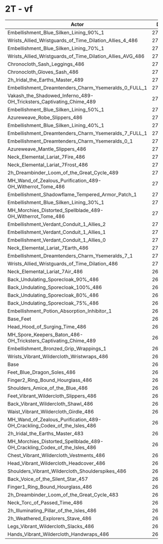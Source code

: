 # 2T - vf
| Actor | DPS | Increase |
|---|:---:|:---:|
|Embellishment_Blue_Silken_Lining_90%_1|274903|2.23%|
|Wrists_Allied_Wristguards_of_Time_Dilation_Allies_4_486|274494|2.08%|
|Embellishment_Blue_Silken_Lining_70%_1|273616|1.75%|
|Wrists_Allied_Wristguards_of_Time_Dilation_Allies_AVG_486|273533|1.72%|
|Chronocloth_Sash_Leggings_486|273077|1.55%|
|Chronocloth_Gloves_Sash_486|272893|1.48%|
|2h_Iridal_the_Earths_Master_489|272696|1.41%|
|Embellishment_Dreamtenders_Charm_Ysemeralds_0_FULL_1|272454|1.32%|
|Vakash_the_Shadowed_Inferno_489-OH_Tricksters_Captivating_Chime_489|272212|1.23%|
|Embellishment_Blue_Silken_Lining_50%_1|272180|1.22%|
|Azureweave_Robe_Slippers_486|271693|1.04%|
|Embellishment_Blue_Silken_Lining_40%_1|271693|1.04%|
|Embellishment_Dreamtenders_Charm_Ysemeralds_7_FULL_1|271588|1.00%|
|Embellishment_Dreamtenders_Charm_Ysemeralds_0_1|271456|0.95%|
|Azureweave_Mantle_Slippers_486|271369|0.92%|
|Neck_Elemental_Lariat_7Fire_486|271321|0.90%|
|Neck_Elemental_Lariat_7Frost_486|271224|0.86%|
|2h_Dreambinder_Loom_of_the_Great_Cycle_489|271220|0.86%|
|MH_Wand_of_Zealous_Purification_489-OH_Witherrot_Tome_486|271209|0.86%|
|Embellishment_Shadowflame_Tempered_Armor_Patch_1|271194|0.85%|
|Embellishment_Blue_Silken_Lining_30%_1|271064|0.80%|
|MH_Morchies_Distorted_Spellblade_489-OH_Witherrot_Tome_486|270900|0.74%|
|Embellishment_Verdant_Conduit_1_Allies_2|270888|0.74%|
|Embellishment_Verdant_Conduit_1_Allies_1|270823|0.71%|
|Embellishment_Verdant_Conduit_1_Allies_0|270803|0.70%|
|Neck_Elemental_Lariat_7Earth_486|270791|0.70%|
|Embellishment_Dreamtenders_Charm_Ysemeralds_7_1|270752|0.69%|
|Wrists_Allied_Wristguards_of_Time_Dilation_486|270217|0.49%|
|Neck_Elemental_Lariat_7Air_486|269941|0.38%|
|Back_Undulating_Sporecloak_90%_486|269877|0.36%|
|Back_Undulating_Sporecloak_100%_486|269877|0.36%|
|Back_Undulating_Sporecloak_80%_486|269850|0.35%|
|Back_Undulating_Sporecloak_75%_486|269691|0.29%|
|Embellishment_Potion_Absorption_Inhibitor_1|269564|0.24%|
|Base_Feet|269315|0.15%|
|Head_Hood_of_Surging_Time_486|269292|0.14%|
|MH_Spore_Keepers_Baton_486-OH_Tricksters_Captivating_Chime_489|269224|0.12%|
|Embellishment_Bronzed_Grip_Wrappings_1|268973|0.02%|
|Wrists_Vibrant_Wildercloth_Wristwraps_486|268924|0.01%|
|Base|268907|0.00%|
|Feet_Blue_Dragon_Soles_486|268877|-0.01%|
|Finger2_Ring_Bound_Hourglass_486|268871|-0.01%|
|Shoulders_Amice_of_the_Blue_486|268542|-0.14%|
|Feet_Vibrant_Wildercloth_Slippers_486|268523|-0.14%|
|Back_Vibrant_Wildercloth_Shawl_486|268511|-0.15%|
|Waist_Vibrant_Wildercloth_Girdle_486|268487|-0.16%|
|MH_Wand_of_Zealous_Purification_489-OH_Crackling_Codex_of_the_Isles_486|268476|-0.16%|
|2h_Iridal_the_Earths_Master_483|268344|-0.21%|
|MH_Morchies_Distorted_Spellblade_489-OH_Crackling_Codex_of_the_Isles_486|268183|-0.27%|
|Chest_Vibrant_Wildercloth_Vestments_486|267922|-0.37%|
|Head_Vibrant_Wildercloth_Headcover_486|267791|-0.41%|
|Shoulders_Vibrant_Wildercloth_Shoulderspikes_486|267672|-0.46%|
|Back_Voice_of_the_Silent_Star_457|267555|-0.50%|
|Finger1_Ring_Bound_Hourglass_486|267450|-0.54%|
|2h_Dreambinder_Loom_of_the_Great_Cycle_483|267416|-0.55%|
|Neck_Torc_of_Passed_Time_486|267287|-0.60%|
|2h_Illuminating_Pillar_of_the_Isles_486|266990|-0.71%|
|2h_Weathered_Explorers_Stave_486|266807|-0.78%|
|Legs_Vibrant_Wildercloth_Slacks_486|266679|-0.83%|
|Hands_Vibrant_Wildercloth_Handwraps_486|266430|-0.92%|
